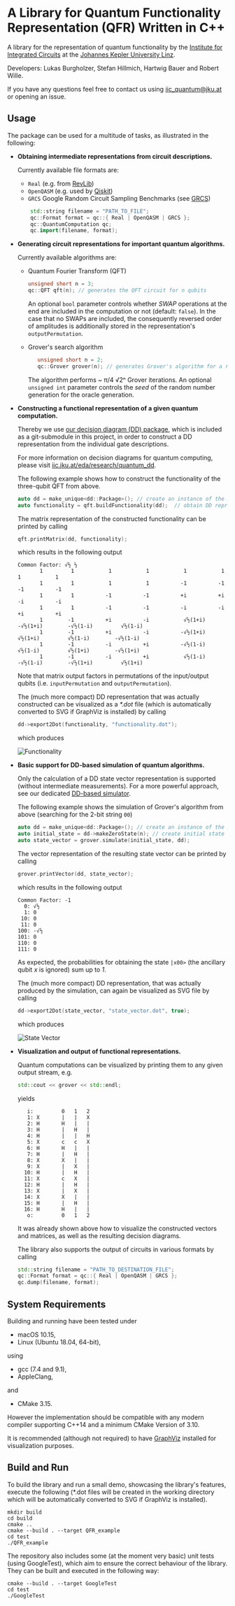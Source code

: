 # A Library for Quantum Functionality Representation (QFR) Written in C++

A library for the representation of quantum functionality by the [Institute for Integrated Circuits](http://iic.jku.at/eda/) at the [Johannes Kepler University Linz](https://jku.at).

Developers: Lukas Burgholzer, Stefan Hillmich, Hartwig Bauer and Robert Wille.

If you have any questions feel free to contact us using [iic_quantum@jku.at](mailto:iic_quantum@jku.at) or opening an issue.

## Usage

The package can be used for a multitude of tasks, as illustrated in the following:
* **Obtaining intermediate representations from circuit descriptions.** 
  
    Currently available file formats are:
      
  * `Real` (e.g. from [RevLib](http://revlib.org))
  * `OpenQASM` (e.g. used by [Qiskit](https://github.com/Qiskit/qiskit))
  * `GRCS` Google Random Circuit Sampling Benchmarks (see [GRCS](https://github.com/sboixo/GRCS))
      
  ```c++
      std::string filename = "PATH_TO_FILE";
      qc::Format format = qc::{ Real | OpenQASM | GRCS };
      qc::QuantumComputation qc;
      qc.import(filename, format);
  ```
  

   
* **Generating circuit representations for important quantum algorithms.** 

    Currently available algorithms are:
    * Quantum Fourier Transform (QFT)
  
        ```c++
      unsigned short n = 3;
      qc::QFT qft(n); // generates the QFT circuit for n qubits
      ```
  
      An optional `bool` parameter controls whether *SWAP* operations at the end are included in the computation or not (default: `false`). In the case that no SWAPs are included, the consequently reversed order of amplitudes is additionally stored in the representation's `outputPermutation`.
  * Grover's search algorithm
  
       ```c++
          unsigned short n = 2;
          qc::Grover grover(n); // generates Grover's algorithm for a random n-bit oracle
      ```
    
       The algorithm performs ~ &#960;/4 &#8730;2&#8319; Grover iterations. An optional `unsigned int` parameter controls the *seed* of the random number generation for the oracle generation. 
   
* **Constructing a functional representation of a given quantum computation.**
 
    Thereby we use [our decision diagram (DD) package](https://github.com/iic-jku/dd_package.git), which is included as a git-submodule in this project, in order to construct a DD representation from the individual gate descriptions. 

    For more information on decision diagrams for quantum computing, please visit [iic.jku.at/eda/research/quantum_dd](http://iic.jku.at/eda/research/quantum_dd).
    
    The following example shows how to construct the functionality of the three-qubit QFT from above.
    
    ```c++
    auto dd = make_unique<dd::Package>(); // create an instance of the DD package
    auto functionality = qft.buildFunctionality(dd);  // obtain DD representation
  ``` 
  The matrix representation of the constructed functionality can be printed by calling
  ```c++
  qft.printMatrix(dd, functionality);
  ```
  which results in the following output
  ```commandline
  Common Factor: √½ ½
         1	       1	       1	       1	       1	       1	       1	       1	
         1	       1	       1	       1	      -1	      -1	      -1	      -1	
         1	       1	      -1	      -1	      +i	      +i	      -i	      -i	
         1	       1	      -1	      -1	      -i	      -i	      +i	      +i	
         1	      -1	      +i	      -i	       √½(1+i)	      -√½(1+i)	      -√½(1-i)	       √½(1-i)	
         1	      -1	      +i	      -i	      -√½(1+i)	       √½(1+i)	       √½(1-i)	      -√½(1-i)	
         1	      -1	      -i	      +i	      -√½(1-i)	       √½(1-i)	       √½(1+i)	      -√½(1+i)	
         1	      -1	      -i	      +i	       √½(1-i)	      -√½(1-i)	      -√½(1+i)	       √½(1+i)	
  ```
  Note that matrix output factors in permutations of the input/output qubits (i.e. `inputPermutation` and `outputPermutation`). 
  
  The (much more compact) DD representation that was actually constructed can be visualized as a *\*.dot* file (which is automatically converted to SVG if GraphViz is installed) by calling
  ```c++
  dd->export2Dot(functionality, "functionality.dot");
  ```
  which produces
  
  ![](extern/functionality.dot.svg "Functionality")
  
* **Basic support for DD-based simulation of quantum algorithms.**
 
    Only the calculation of a DD state vector representation is supported (without intermediate measurements). For a more powerful approach, see our dedicated [DD-based simulator](http://iic.jku.at/eda/research/quantum_simulation/).

    The following example shows the simulation of Grover's algorithm from above (searching for the 2-bit string `00`)
    
    ```c++
    auto dd = make_unique<dd::Package>(); // create an instance of the DD package
    auto initial_state = dd->makeZeroState(n); // create initial state |0...0>
    auto state_vector = grover.simulate(initial_state, dd);
  ```
  
    The vector representation of the resulting state vector can be printed by calling
    ```c++
    grover.printVector(dd, state_vector);
  ```
  which results in the following output
  ```commandline
  Common Factor: -1
    0: √½
    1: 0
   10: 0
   11: 0
  100: -√½
  101: 0
  110: 0
  111: 0
  ```
    As expected, the probabilities for obtaining the state `|x00>` (the ancillary qubit *x* is ignored) sum up to *1*.
    
    The (much more compact) DD representation, that was actually produced by the simulation, can again be visualized as SVG file by calling
   ```c++
   dd->export2Dot(state_vector, "state_vector.dot", true);
   ```
                                                                                               
  which produces
  
  ![](extern/state_vector.dot.svg "State Vector")
  
* **Visualization and output of functional representations.**

    Quantum computations can be visualized by printing them to any given output stream, e.g. 
    
    ```c++
    std::cout << grover << std::endl;
  ``` 
  yields
  ```commandline
     i: 		0	1	2	
     1: X   	|	|	X 	
     2: H   	H 	|	|	
     3: H   	|	H 	|	
     4: H   	|	|	H 	
     5: X   	c	c	X 	
     6: H   	H 	|	|	
     7: H   	|	H 	|	
     8: X   	X 	|	|	
     9: X   	|	X 	|	
    10: H   	|	H 	|	
    11: X   	c	X 	|	
    12: H   	|	H 	|	
    13: X   	|	X 	|	
    14: X   	X 	|	|	
    15: H   	|	H 	|	
    16: H   	H 	|	|	
     o: 		0	1	2	
    ```

    It was already shown above how to visualize the constructed vectors and matrices, as well as the resulting decision diagrams.
    
    The library also supports the output of circuits in various formats by calling
    
  ```c++
  std::string filename = "PATH_TO_DESTINATION_FILE";
  qc::Format format = qc::{ Real | OpenQASM | GRCS };
  qc.dump(filename, format);
  ```

## System Requirements

Building and running have been tested under 
* macOS 10.15,
* Linux (Ubuntu 18.04, 64-bit),

using 
* gcc (7.4 and 9.1),
* AppleClang,

and 
* CMake 3.15.

However the implementation should be compatible with any modern compiler supporting C++14 and a minimum CMake Version of 3.10. 

It is recommended (although not required) to have [GraphViz](https://www.graphviz.org) installed for visualization purposes.

## Build and Run
To build the library and run a small demo, showcasing the library's features, execute the following (*.dot files will be created in the working directory which will be automatically converted to SVG if GraphViz is installed).

```commandline
mkdir build
cd build
cmake ..
cmake --build . --target QFR_example
cd test
./QFR_example
```

The repository also includes some (at the moment very basic) unit tests (using GoogleTest), which aim to ensure the correct behaviour of the library. They can be built and executed in the following way:
```commandline
cmake --build . --target GoogleTest
cd test
./GoogleTest
```

